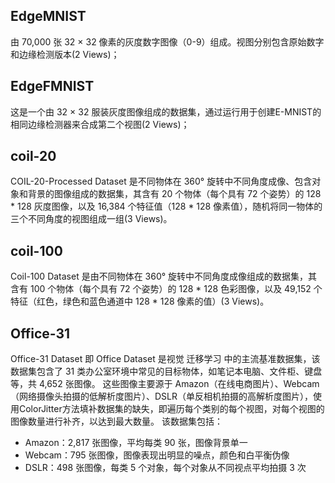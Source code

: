 ## EdgeMNIST
由 70,000 张 32 × 32 像素的灰度数字图像（0-9）组成。视图分别包含原始数字和边缘检测版本(2 Views)；

## EdgeFMNIST
这是一个由 32 × 32 服装灰度图像组成的数据集，通过运行用于创建E-MNIST的相同边缘检测器来合成第二个视图(2 Views)；

## coil-20
COIL-20-Processed Dataset 是不同物体在 360° 旋转中不同角度成像、包含对象和背景的图像组成的数据集，其含有 20 个物体（每个具有 72 个姿势）的 128 * 128 灰度图像，以及 16,384 个特征值（128 * 128 像素值），随机将同一物体的三个不同角度的视图组成一组(3 Views)。

## coil-100
Coil-100 Dataset 是由不同物体在 360° 旋转中不同角度成像组成的数据集，其含有 100 个物体（每个具有 72 个姿势）的 128 * 128 色彩图像，以及 49,152 个特征（红色，绿色和蓝色通道中 128 * 128 像素的值）(3 Views)。

## Office-31
Office-31 Dataset 即 Office Dataset 是视觉 迁移学习 中的主流基准数据集，该数据集包含了 31 类办公室环境中常见的目标物体，如笔记本电脑、文件柜、键盘等，共 4,652 张图像。
这些图像主要源于 Amazon（在线电商图片）、Webcam（网络摄像头拍摄的低解析度图片）、DSLR（单反相机拍摄的高解析度图片），使用ColorJitter方法填补数据集的缺失，即遍历每个类别的每个视图，对每个视图的图像数量进行补齐，以达到最大数量。
该数据集包括：
- Amazon：2,817 张图像，平均每类 90 张，图像背景单一
- Webcam：795 张图像，图像表现出明显的噪点，颜色和白平衡伪像
- DSLR：498 张图像，每类 5 个对象，每个对象从不同视点平均拍摄 3 次
